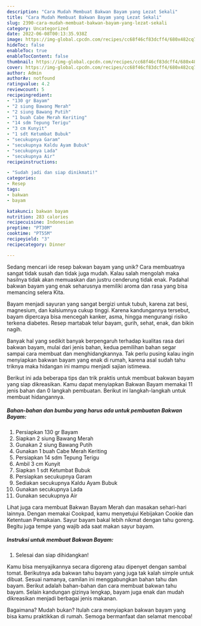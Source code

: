 ```yaml
---
description: "Cara Mudah Membuat Bakwan Bayam yang Lezat Sekali"
title: "Cara Mudah Membuat Bakwan Bayam yang Lezat Sekali"
slug: 2390-cara-mudah-membuat-bakwan-bayam-yang-lezat-sekali
category: Uncategorized
date: 2022-06-08T00:13:35.938Z
image: https://img-global.cpcdn.com/recipes/cc68f46cf83dcff4/680x482cq70/bakwan-bayam-foto-resep-utama.jpg
hideToc: false
enableToc: true
enableTocContent: false
thumbnail: https://img-global.cpcdn.com/recipes/cc68f46cf83dcff4/680x482cq70/bakwan-bayam-foto-resep-utama.jpg
cover: https://img-global.cpcdn.com/recipes/cc68f46cf83dcff4/680x482cq70/bakwan-bayam-foto-resep-utama.jpg
author: Admin
authorAv: notfound
ratingvalue: 4.2
reviewcount: 5
recipeingredient:
- "130 gr Bayam"
- "2 siung Bawang Merah"
- "2 siung Bawang Putih"
- "1 buah Cabe Merah Keriting"
- "14 sdm Tepung Terigu"
- "3 cm Kunyit"
- "1 sdt Ketumbat Bubuk"
- "secukupnya Garam"
- "secukupnya Kaldu Ayam Bubuk"
- "secukupnya Lada"
- "secukupnya Air"
recipeinstructions:

- "Sudah jadi dan siap dinikmati!"
categories:
- Resep
tags:
- bakwan
- bayam

katakunci: bakwan bayam 
nutrition: 283 calories
recipecuisine: Indonesian
preptime: "PT30M"
cooktime: "PT55M"
recipeyield: "3"
recipecategory: Dinner

---
```





Sedang mencari ide resep bakwan bayam yang unik? Cara membuatnya sangat tidak susah dan tidak juga mudah. Kalau salah mengolah maka hasilnya tidak akan memuaskan dan justru cenderung tidak enak. Padahal bakwan bayam yang enak seharusnya memiliki aroma dan rasa yang bisa memancing selera Kita.





Bayam menjadi sayuran yang sangat bergizi untuk tubuh, karena zat besi, magnesium, dan kalsiumnya cukup tinggi. Karena kandungannya tersebut, bayam dipercaya bisa mencegah kanker, asma, hingga mengurangi risiko terkena diabetes. Resep martabak telur bayam, gurih, sehat, enak, dan bikin nagih.

Banyak hal yang sedikit banyak berpengaruh terhadap kualitas rasa dari bakwan bayam, mulai dari jenis bahan, kedua pemilihan bahan segar sampai cara membuat dan menghidangkannya. Tak perlu pusing kalau ingin menyiapkan bakwan bayam yang enak di rumah, karena asal sudah tahu triknya maka hidangan ini mampu menjadi sajian istimewa.






Berikut ini ada beberapa tips dan trik praktis untuk membuat bakwan bayam yang siap dikreasikan. Kamu dapat menyiapkan Bakwan Bayam memakai 11 jenis bahan dan 0 langkah pembuatan. Berikut ini langkah-langkah untuk membuat hidangannya.

<!--inarticleads1-->

##### Bahan-bahan dan bumbu yang harus ada untuk pembuatan Bakwan Bayam:

1. Persiapkan 130 gr Bayam
1. Siapkan 2 siung Bawang Merah
1. Gunakan 2 siung Bawang Putih
1. Gunakan 1 buah Cabe Merah Keriting
1. Persiapkan 14 sdm Tepung Terigu
1. Ambil 3 cm Kunyit
1. Siapkan 1 sdt Ketumbat Bubuk
1. Persiapkan secukupnya Garam
1. Sediakan secukupnya Kaldu Ayam Bubuk
1. Gunakan secukupnya Lada
1. Gunakan secukupnya Air


Lihat juga cara membuat Bakwan Bayam Merah dan masakan sehari-hari lainnya. Dengan memakai Cookpad, kamu menyetujui Kebijakan Cookie dan Ketentuan Pemakaian. Sayur bayam bakal lebih nikmat dengan tahu goreng. Begitu juga tempe yang wajib ada saat makan sayur bayam. 

<!--inarticleads2-->

##### Instruksi untuk membuat Bakwan Bayam:


1. Selesai dan siap dihidangkan!

Kamu bisa menyajikannya secara digoreng atau dipenyet dengan sambal tomat. Berikutnya ada bakwan tahu bayam yang juga tak kalah simple untuk dibuat. Sesuai namanya, camilan ini menggabungkan bahan tahu dan bayam. Berikut adalah bahan-bahan dan cara membuat bakwan tahu bayam. Selain kandungan gizinya lengkap, bayam juga enak dan mudah dikreasikan menjadi berbagai jenis makanan. 

Bagaimana? Mudah bukan? Itulah cara menyiapkan bakwan bayam yang bisa kamu praktikkan di rumah. Semoga bermanfaat dan selamat mencoba!
